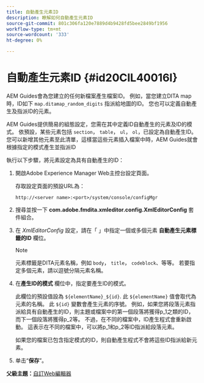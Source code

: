 ```yaml
---
title: 自動產生元素ID
description: 瞭解如何自動產生元素ID
source-git-commit: 801c306fa120e7889d4b9428fd5bee2849bf1956
workflow-type: tm+mt
source-wordcount: '333'
ht-degree: 0%

---
```



# 自動產生元素ID {#id20CIL40016I}

AEM Guides會為您建立的任何新檔案產生檔案ID。 例如，當您建立DITA map時，ID如下 `map.ditamap_random_digits` 指派給地圖的ID。 您也可以定義自動產生及指派ID的元素。

AEM Guides提供簡易的組態設定，您需在其中定義ID自動產生的元素及ID的模式。 依預設，某些元素包括 `section`， `table`， `ul`， `ol`，已設定為自動產生ID。 您可以新增其他元素至此清單，這樣當這些元素插入檔案中時，AEM Guides就會根據指定的模式產生並指派ID

執行以下步驟，將元素設定為具有自動產生的ID：

1. 開啟Adobe Experience Manager Web主控台設定頁面。

   存取設定頁面的預設URL為：

   ```http
   http://<server name>:<port>/system/console/configMgr
   ```

1. 搜尋並按一下 **com.adobe.fmdita.xmleditor.config.XmlEditorConfig** 套件組合。

1. 在 *XmlEditorConfig* 設定，請在「 」中指定一個或多個元素 **自動產生元素標籤的ID** 欄位。

   >[!NOTE]
   >
   > 元素標籤是DITA元素名稱，例如 `body`， `title`， `codeblock`、等等。 若要指定多個元素，請以逗號分隔元素名稱。

1. 在&#x200B;**產生ID的模式** 欄位中，指定要產生ID的模式。

   此欄位的預設值設為 `${elementName}_${id}`. 此 `${elementName}` 值會取代為元素的名稱。 此 `${id}` 變數會產生元素的序號。 例如，如果您將段落元素指派給具有自動產生的ID，則主題或檔案中的第一個段落將獲得p\_1之類的ID，而下一個段落將獲得p\_2等。 不過，在不同的檔案中，ID產生程式會重新啟動。 這表示在不同的檔案中，可以將p\_1和p\_2等ID指派給段落元素。

   如果您的檔案已包含指定模式的ID，則自動產生程式不會將這些ID指派給新元素。

1. 单击“**保存**”。


**父級主題：**[&#x200B;自訂Web編輯器](conf-web-editor.md)

